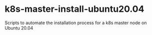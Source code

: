 # k8s-master-install-ubuntu20.04
Scripts to automate the installation process for a k8s master node on Ubuntu 20.04 
